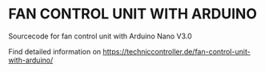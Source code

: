 # FAN CONTROL UNIT WITH ARDUINO
Sourcecode for fan control unit with Arduino Nano V3.0

Find detailed information on https://techniccontroller.de/fan-control-unit-with-arduino/

